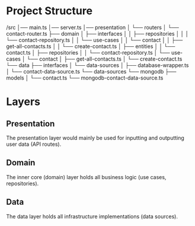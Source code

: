 # Project Structure
/src
│── main.ts
│── server.ts
│── presentation
│   └── routers
│       └── contact-router.ts
├── domain
│   ├── interfaces
│   │   ├── repositories
│   │   │    └── contact-repository.ts
│   │   └── use-cases
│   │       └── contact
│   │           ├── get-all-contacts.ts
│   │           └── create-contact.ts
│   ├── entities
│   │   └── contact.ts
│   ├── repositories
│   │   └── contact-repository.ts
│   └── use-cases
│       └── contact
│           ├── get-all-contacts.ts
│           └── create-contact.ts
└── data
    ├── interfaces
    │   └── data-sources
    │       ├── database-wrapper.ts
    │       └── contact-data-source.ts
    └── data-sources
        └── mongodb
            ├── models
            │   └── contact.ts
            └── mongodb-contact-data-source.ts

# Layers

## Presentation
The presentation layer would mainly be used for inputting and outputting user data (API routes).

## Domain
The inner core (domain) layer holds all business logic (use cases, repositories).

## Data
The data layer holds all infrastructure implementations (data sources).